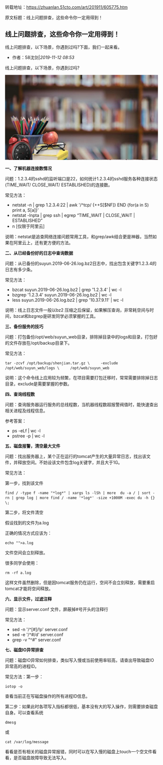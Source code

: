 转载地址：https://zhuanlan.51cto.com/art/201911/605775.htm

原文标题：线上问题排查，这些命令你一定用得到！



## 线上问题排查，这些命令你一定用得到！

线上问题排查，以下场景，你遇到过吗?下面，我们一起来看。

- 作者：58沈剑|*2019-11-12 08:53*

线上问题排查，以下场景，你遇到过吗?

[![img](image/16680a39134a1c70f0218c8f0523f8b2.jpg-wh_651x-s_2206246885.jpg)](https://s4.51cto.com/oss/201911/12/16680a39134a1c70f0218c8f0523f8b2.jpg-wh_651x-s_2206246885.jpg)

**一、了解机器连接数情况**

问题：1.2.3.4的sshd的监听端口是22，如何统计1.2.3.4的sshd服务各种连接状态(TIME_WAIT/ CLOSE_WAIT/ ESTABLISHED)的连接数。

常见方法：

- netstat -n | grep 1.2.3.4:22 | awk '/^tcp/ {++S[$NF]} END {for(a in S) print a, S[a]}’
- netstat -lnpta | grep ssh | egrep “TIME_WAIT | CLOSE_WAIT | ESTABLISHED”
- n [仅限于阿里云]

说明：netstat是追查网络连接问题常用工具，和grep/awk结合更是神器，当然如果在阿里云上，还有更方便的方法。

**二、从已经备份好的日志中查询数据**

问题：从已备份的suyun.2019-06-26.log.bz2日志中，找出包含关键字1.2.3.4的日志有多少条。

常见方法：

- bzcat suyun.2019-06-26.log.bz2 | grep '1.2.3.4' | wc -l
- bzgrep '1.2.3.4' suyun.2019-06-26.log.bz2 | wc -l
- less suyun.2019-06-26.log.bz2 | grep '10.37.9.11' | wc -l

说明：线上日志文件一般以bz2 压缩之后保留，如果解压查询，非常耗空间与时间，bzcat和bzgrep是研发同学必须掌握的工具。

**三、备份服务的技巧**

问题：打包备份/opt/web/suyun_web目录，排除掉目录中的logs和目录，打包好的文件存放在/opt/backup目录下。

常见方法：

```
tar -zcvf /opt/backup/shenjian.tar.gz \     -exclude /opt/web/suyun_web/logs \     /opt/web/suyun_web 
```

说明：这个命令线上应用较为频繁，在项目需要打包迁移时，常常需要排除掉日志目录，exclude是需要掌握的参数。

**四、查询线程数**

问题：查询服务器运行服务的总线程数，当机器线程数超报警阀值时，能快速查出相关进程及线程信息。

参考答案：

- ps -eLf | wc -l
- pstree -p | wc -l

**五、磁盘报警，清空最大文件**

问题：找出服务器上，某个正在运行的tomcat产生的大量异常日志，找出该文件，并释放空间。不妨设该文件包含log关键字，并且大于1G。

常见方法：

第一步，找到该文件

```
find / -type f -name "*log*" | xargs ls -lSh | more  du -a / | sort -rn | grep log | more find / -name '*log*' -size +1000M -exec du -h {} \; 
```

第二步，将文件清空

假设找到的文件为a.log

正确的情况方式应该为：

```
echo "">a.log 
```

文件空间会立刻释放。

很多同学会使用：

```
rm -rf a.log 
```

这样文件虽然删除，但是因tomcat服务仍在运行，空间不会立刻释放，需要重启tomcat才能将空间释放。

**六、显示文件，过滤注释**

问题：显示server.conf 文件，屏蔽掉#号开头的注释行

常见方法：

- sed -n '/^[#]/!p' server.conf
- sed -e '/^#/d' server.conf
- grep -v "^#" server.conf

**七、磁盘IO异常排查**

问题：磁盘IO异常如何排查，类似写入慢或当前使用率较高，请查出导致磁盘IO异常高的进程ID。

常见方法：第一步：

```
iotop -o 
```

查看当前正在写磁盘操作的所有进程ID信息。

第二步：如果此时各项写入指标都很低，基本没有大的写入操作，则需要排查磁盘自身。可以查看系统

```
dmesg 
```

或

```
cat /var/log/message 
```

看看是否有相关的磁盘异常报错，同时可以在写入慢的磁盘上touch一个空文件看看，是否磁盘故障导致无法写入。